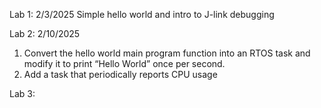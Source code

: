 Lab 1: 2/3/2025
Simple hello world and intro to J-link debugging

Lab 2: 2/10/2025
1. Convert the hello world main program function into an RTOS task and modify it to print
“Hello World” once per second.
2. Add a task that periodically reports CPU usage

Lab 3: 